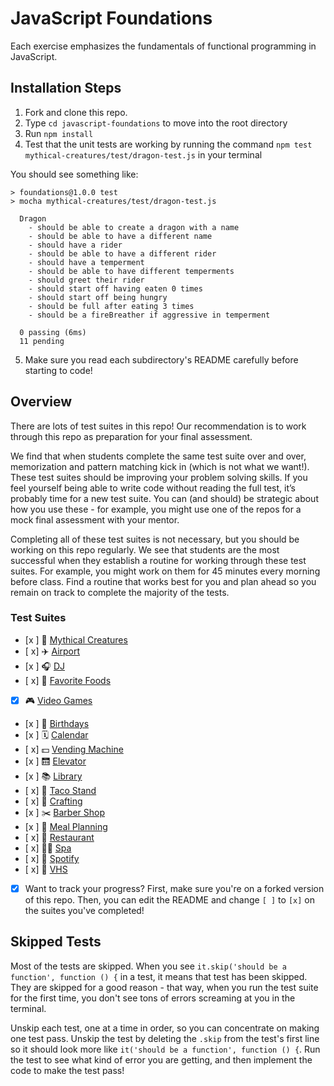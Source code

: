 # JavaScript Foundations

Each exercise emphasizes the fundamentals of functional programming in JavaScript.

## Installation Steps

1. Fork and clone this repo.
2. Type `cd javascript-foundations` to move into the root directory
3. Run `npm install`
4. Test that the unit tests are working by running the command `npm test mythical-creatures/test/dragon-test.js` in your terminal

You should see something like:

```shell
> foundations@1.0.0 test
> mocha mythical-creatures/test/dragon-test.js

  Dragon
    - should be able to create a dragon with a name
    - should be able to have a different name
    - should have a rider
    - should be able to have a different rider
    - should have a temperment
    - should be able to have different temperments
    - should greet their rider
    - should start off having eaten 0 times
    - should start off being hungry
    - should be full after eating 3 times
    - should be a fireBreather if aggressive in temperment

  0 passing (6ms)
  11 pending
```
5. Make sure you read each subdirectory's README carefully before starting to code!

## Overview

There are lots of test suites in this repo! Our recommendation is to work through this repo as preparation for your final assessment.  
  
We find that when students complete the same test suite over and over, memorization and pattern matching kick in (which is not what we want!). These test suites should be improving your problem solving skills. If you feel yourself being able to write code without reading the full test, it’s probably time for a new test suite. You can (and should) be strategic about how you use these - for example, you might use one of the repos for a mock final assessment with your mentor.

Completing all of these test suites is not necessary, but you should be working on this repo regularly. We see that students are the most successful when they establish a routine for working through these test suites. For example, you might work on them for 45 minutes every morning before class. Find a routine that works best for you and plan ahead so you remain on track to complete the majority of the tests.

### Test Suites
- [x ] 🧚 ‍[Mythical Creatures](./mythical-creatures)
- [ x] ✈️ [Airport](./airport)
- [x ] 🎧 [DJ](./dj)
- [ x] 🍔 [Favorite Foods](./favorite-foods)
- [x] 🎮 [Video Games](./video-games/)
- [x ] 🎂 [Birthdays](./birthdays)
- [x ] 🗓 [Calendar](./calendar/)
- [ x] 💵 [Vending Machine](./vending-machine/)
- [x ] 🛗 [Elevator](./elevator/)
- [x ] 📚 [Library](./library)
- [ x] 🌮 [Taco Stand](./tacoStand/)
- [ x] 🧶 [Crafting](./crafting/)
- [x ] ✂️ [Barber Shop](./barber-shop/)
- [x ] 🥗 [Meal Planning](./meal-planning/)
- [ x] 🍜 [Restaurant](./restaurant/)
- [ x] 🧖‍♀️ [Spa](./spa/)
- [ x] 🎵 [Spotify](./spotify/)
- [ x] 📼 [VHS](./vhs/)

- [x] Want to track your progress? First, make sure you're on a forked version of this repo. Then, you can edit the README and change `[ ]` to `[x]` on the suites you've completed!

## Skipped Tests

Most of the tests are skipped. When you see `it.skip('should be a function', function () {` in a test, it means that test has been skipped. They are skipped for a good reason - that way, when you run the test suite for the first time, you don't see tons of errors screaming at you in the terminal.

Unskip each test, one at a time in order, so you can concentrate on making one test pass. Unskip the test by deleting the `.skip` from the test's first line so it should look more like `it('should be a function', function () {`. Run the test to see what kind of error you are getting, and then implement the code to make the test pass!
